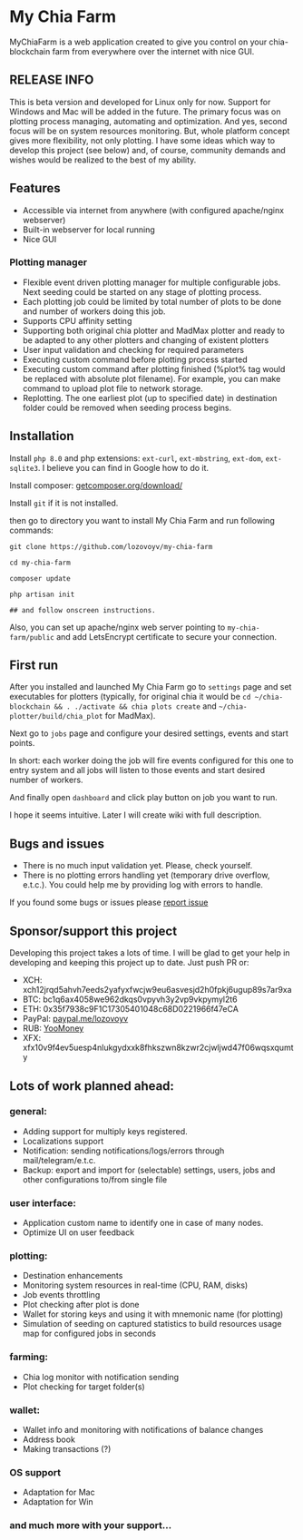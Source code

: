 # My Chia Farm

MyChiaFarm is a web application created to give you control on your chia-blockchain farm from everywhere over the
internet with nice GUI.

## RELEASE INFO

This is beta version and developed for Linux only for now. Support for Windows and Mac will be added in the future. The
primary focus was on plotting process managing, automating and optimization. And yes, second focus will be on system
resources monitoring. But, whole platform concept gives more flexibility, not only plotting. I have some ideas which way
to develop this project (see below) and, of course, community demands and wishes would be realized to the best of my
ability.

## Features

- Accessible via internet from anywhere (with configured apache/nginx webserver)
- Built-in webserver for local running
- Nice GUI

### Plotting manager

- Flexible event driven plotting manager for multiple configurable jobs. Next seeding could be started on any stage of
  plotting process.
- Each plotting job could be limited by total number of plots to be done and number of workers doing this job.
- Supports CPU affinity setting
- Supporting both original chia plotter and MadMax plotter and ready to be adapted to any other plotters and changing of
  existent plotters
- User input validation and checking for required parameters
- Executing custom command before plotting process started
- Executing custom command after plotting finished (%plot% tag would be replaced with absolute plot filename). For
  example, you can make command to upload plot file to network storage.
- Replotting. The one earliest plot (up to specified date) in destination folder could be removed when seeding process
  begins.

## Installation

Install `php 8.0` and php extensions: `ext-curl`, `ext-mbstring`, `ext-dom`, `ext-sqlite3`. I believe you can find in Google how to do it.

Install composer: [getcomposer.org/download/](https://getcomposer.org/download/)

Install `git` if it is not installed.

then go to directory you want to install My Chia Farm and run following commands:

```shell
git clone https://github.com/lozovoyv/my-chia-farm

cd my-chia-farm

composer update

php artisan init

## and follow onscreen instructions.
```

Also, you can set up apache/nginx web server pointing to `my-chia-farm/public` and add LetsEncrypt certificate to secure
your connection.

## First run

After you installed and launched My Chia Farm go to `settings` page and set executables for plotters (typically, for
original chia it would be `cd ~/chia-blockchain && . ./activate && chia plots create` and `~/chia-plotter/build/chia_plot`
for MadMax).

Next go to `jobs` page and configure your desired settings, events and start points.

In short: each worker doing the job will fire events configured for this one to entry system and all jobs will listen to
those events and start desired number of workers.

And finally open `dashboard` and click play button on job you want to run.

I hope it seems intuitive. Later I will create wiki with full description.

## Bugs and issues

- There is no much input validation yet. Please, check yourself.
- There is no plotting errors handling yet (temporary drive overflow, e.t.c.). You could help me by providing log with
  errors to handle.

If you found some bugs or issues please [report issue](https://github.com/lozovoyv/my-chia-farm/issues)

## Sponsor/support this project

Developing this project takes a lots of time. I will be glad to get your help in developing and keeping this project up
to date. Just push PR or:

- XCH: xch12jrqd5ahvh7eeds2yafyxfwcjw9eu6asvesjd2h0fpkj6ugup89s7ar9xa
- BTC: bc1q6ax4058we962dkqs0vpyvh3y2vp9vkpymyl2t6
- ETH: 0x35f7938c9F1C17305401048c68D0221966f47eCA
- PayPal: [paypal.me/lozovoyv](https://paypal.me/lozovoyv)
- RUB: [YooMoney](https://sobe.ru/na/my_chia_farm)
- XFX: xfx10v9f4ev5uesp4nlukgydxxk8fhkszwn8kzwr2cjwljwd47f06wqsxqumty

## Lots of work planned ahead:

### general:

- Adding support for multiply keys registered.
- Localizations support
- Notification: sending notifications/logs/errors through mail/telegram/e.t.c.
- Backup: export and import for (selectable) settings, users, jobs and other configurations to/from single file

### user interface:

- Application custom name to identify one in case of many nodes.
- Optimize UI on user feedback

### plotting:

- Destination enhancements
- Monitoring system resources in real-time (CPU, RAM, disks)
- Job events throttling
- Plot checking after plot is done
- Wallet for storing keys and using it with mnemonic name (for plotting)
- Simulation of seeding on captured statistics to build resources usage map for configured jobs in seconds

### farming:

- Chia log monitor with notification sending
- Plot checking for target folder(s)

### wallet:

- Wallet info and monitoring with notifications of balance changes
- Address book
- Making transactions (?)

### OS support

- Adaptation for Mac
- Adaptation for Win

### and much more with your support...
